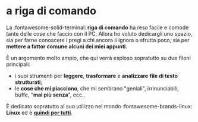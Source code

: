 # a riga di comando

La :fontawesome-solid-terminal: **riga di comando** ha reso facile e comode tante delle cose che faccio con il PC. Allora ho voluto dedicargli uno spazio, sia per farne conoscere i pregi a chi ancora li ignora o sfrutta poco, sia per **mettere a fattor comune** **alcuni dei miei appunti**.

È un argomento molto ampio, che qui verrà esploso sopratutto su due filoni principali:

- i suoi strumenti per **leggere**, **trasformare** e **analizzare** **file di testo strutturati**;
- le **cose che mi piacciono**, che mi sembrano "geniali", irrinunciabili, buffe, "**mai più senza**", ecc..

È dedicato sopratutto al suo utilizzo nel mondo :fontawesome-brands-linux: **Linux** ed è [**quindi per tutti**](./come.md).
